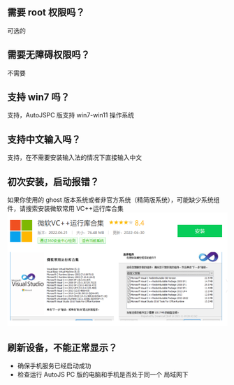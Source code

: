## 需要 root 权限吗？

可选的

## 需要无障碍权限吗？

不需要

## 支持 win7 吗？

支持，AutoJSPC 版支持 win7-win11 操作系统

## 支持中文输入吗？

支持，在不需要安装输入法的情况下直接输入中文

## 初次安装，启动报错？

如果你使用的 ghost 版本系统或者非官方系统（精简版系统），可能缺少系统组件，请搜索安装微软常用 VC++运行库合集
![](./media/issues-1658827937311.png)

## 刷新设备，不能正常显示？

- 确保手机服务已经启动成功
- 检查运行 AutoJS PC 版的电脑和手机是否处于同一个 局域网下
